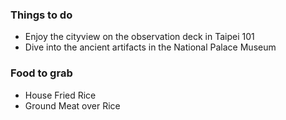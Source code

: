
### Things to do
 - Enjoy the cityview on the observation deck in Taipei 101
 - Dive into the ancient artifacts in the National Palace Museum

### Food to grab
  - House Fried Rice
  - Ground Meat over Rice
